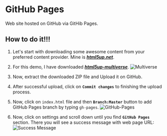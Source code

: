 # GitHub Pages
Web site hosted on GitHub via GitHib Pages.

## How to do it!!!

1. Let's start with downloading some awesome content from your preferred content provider. Mine is ***[html5up.net](https://html5up.net/)***.
2. For this demo, I have downloaded ***[html5up-multiverse](https://html5up.net/multiverse/download)***.
![Multiverse](https://html5up.net/uploads/images/multiverse.jpg)

3.  Now, extract the downloaded ZIP file and Upload it on GitHub.
4. After successful upload, click on **`Commit changes`** to finishing the upload process.
5. Now, click on `index.html` file and then **`Branch:Master`** button to add GitHub Pages branch by typing `gh-pages`.
![GitHub-Pages](http://image.prntscr.com/image/5a0950a293b8482ea5b6b3dc32fbafd4.png)

6. Now, click on settings and scroll down until you find **`GitHub Pages`** section. There you will see a success message with web page URL:
![Success Message](http://image.prntscr.com/image/3a7226b5100a43d6bbb902f943b7bb58.png)


